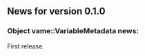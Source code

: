 <!-- generated by R package codedoc; do not modify! -->

## News for version 0.1.0

### Object vame::VariableMetadata news:

First release.


